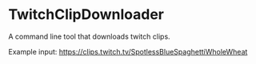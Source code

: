 # TwitchClipDownloader

A command line tool that downloads twitch clips.

Example input: https://clips.twitch.tv/SpotlessBlueSpaghettiWholeWheat
